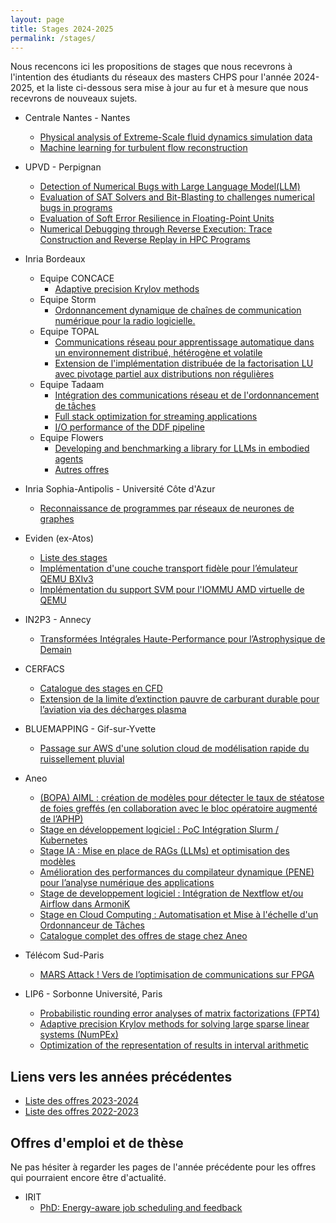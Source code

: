 ```yaml
---
layout: page
title: Stages 2024-2025
permalink: /stages/
---
```


Nous recencons ici les propositions de stages que
nous recevrons à l'intention des étudiants du réseaux des masters CHPS pour l'année 2024-2025, et la liste ci-dessous sera mise à jour au fur et à mesure que nous recevrons de nouveaux sujets.

 * Centrale Nantes - Nantes
   + [Physical analysis of Extreme-Scale fluid dynamics simulation data](https://perso.univ-perp.fr/david.defour/Doc/RCHPS_stage_nantes_2024.pdf)
   + [Machine learning for turbulent flow reconstruction](https://perso.univ-perp.fr/david.defour/Doc/RCHPS_stage_nantes_2024.pdf)

 * UPVD - Perpignan
   + [Detection of Numerical Bugs with Large Language Model(LLM)](https://perso.univ-perp.fr/david.defour/Doc/RCHPS_2024_Master_thesis_fpt4.pdf)
   + [Evaluation of SAT Solvers and Bit-Blasting to challenges numerical bugs in programs](https://perso.univ-perp.fr/david.defour/Doc/RCHPS_2024_Master_thesis_bit_blasting.pdf)
   + [Evaluation of Soft Error Resilience in Floating-Point Units](https://perso.univ-perp.fr/david.defour/Doc/RCHPS_2024_Master_thesis_soft_error.pdf)
   + [Numerical Debugging through Reverse Execution: Trace Construction and Reverse Replay in HPC Programs](https://perso.univ-perp.fr/david.defour/Doc/RCHPS_2024_Master_thesis_TENET.pdf)

 * Inria Bordeaux
   + Equipe CONCACE
     - [Adaptive precision Krylov methods](https://cisd.enseirb-matmeca.fr/pfe/offres/2024/LIP6_InriaBordeaux_2025.pdf)
   + Equipe Storm
	 - [Ordonnancement dynamique de chaînes de communication numérique pour la radio logicielle.](https://cours-mf.gitlabpages.inria.fr/pfe/offres/2024/2025_oaumage_aff3ct_streampu)
   + Equipe TOPAL
     - [Communications réseau pour apprentissage automatique dans un environnement distribué, hétérogène et volatile](https://cisd.enseirb-matmeca.fr/pfe/offres/2024/sujet-stage-m2-hive-comm.pdf)
     - [Extension de l'implémentation distribuée de la factorisation LU avec pivotage partiel aux distributions non régulières](https://cours-mf.gitlabpages.inria.fr/pfe/offres/2024/topal_hpl)
   + Equipe Tadaam
     - [Intégration des communications réseau et de l'ordonnancement de tâches](https://dept-info.labri.fr/~denis/Enseignement/Sujet_PFE_2025_StarPU_NewMadeleine.html)
     - [Full stack optimization for streaming applications](https://cisd.enseirb-matmeca.fr/pfe/offres/2024/Tadaam_Mihail.pdf)
     - [I/O performance of the DDF pipeline](https://cisd.enseirb-matmeca.fr/pfe/offres/2024/Tadaam_Francielli.pdf)
   + Equipe Flowers
     - [Developing and benchmarking a library for LLMs in embodied agents](https://docs.google.com/document/d/13VSUtzmZh1gpsLqcZXOpFOnFC2QMrBI80XMJMFI9VKc/edit?usp=sharing)
	 - [Autres offres](https://flowers.inria.fr/jobs/)

 * Inria Sophia-Antipolis - Université Côte d'Azur
   + [Reconnaissance de programmes par réseaux de neurones de graphes](https://cisd.enseirb-matmeca.fr/pfe/offres/2024/Stage-DFG-NN-2024-2025-Touati-Formenti-Alias.pdf)
   
 * Eviden (ex-Atos)
   + [Liste des stages](https://perso.univ-perp.fr/david.defour/Doc/RCHPS_Eviden_2025.pdf)
   + [Implémentation d'une couche transport fidèle pour l’émulateur QEMU BXIv3](https://cisd.enseirb-matmeca.fr/pfe/offres/2024/BXILL_sujet_stage_transport_emulateur.pdf)
   + [Implémentation du support SVM pour l'IOMMU AMD virtuelle de QEMU](https://cisd.enseirb-matmeca.fr/pfe/offres/2024/BXILL_sujet_stage_iommu_amd.pdf)

 * IN2P3 - Annecy
   + [Transformées Intégrales Haute-Performance pour l’Astrophysique de Demain](https://perso.univ-perp.fr/david.defour/Doc/RCHPS_stage_astroinfo_2025.pdf)

 * CERFACS
   + [Catalogue des stages en CFD](https://cisd.enseirb-matmeca.fr/pfe/offres/2024/CERFACS_catalogue_2025.pdf)
   + [Extension de la limite d’extinction pauvre de carburant durable pour l’aviation via des décharges plasma](https://cisd.enseirb-matmeca.fr/pfe/offres/2024/CERFACS_relpa.pdf)
  
 * BLUEMAPPING - Gif-sur-Yvette
   + [Passage sur AWS d'une solution cloud de modélisation rapide du ruissellement pluvial](https://perso.univ-perp.fr/david.defour/Doc/RCHPS_bluemapping_2024.pdf)


 * Aneo
   + [(BOPA) AIML : création de modèles pour détecter le taux de stéatose de foies greffés (en collaboration avec le bloc opératoire augmenté de l’APHP)](https://cours-mf.gitlabpages.inria.fr/pfe/offres/2024/aneo_bopa)
   + [Stage en développement logiciel : PoC Intégration Slurm / Kubernetes](https://cours-mf.gitlabpages.inria.fr/pfe/offres/2024/aneo_kubernetes)
   + [Stage IA : Mise en place de RAGs (LLMs) et optimisation des modèles](https://cours-mf.gitlabpages.inria.fr/pfe/offres/2024/aneo_ia)
   + [Amélioration des performances du compilateur dynamique (PENE) pour l’analyse numérique des applications](https://cours-mf.gitlabpages.inria.fr/pfe/offres/2024/aneo_pene)
   + [Stage de developpement logiciel : Intégration de Nextflow et/ou Airflow dans ArmoniK](https://cours-mf.gitlabpages.inria.fr/pfe/offres/2024/aneo_armonik)
   + [Stage en Cloud Computing : Automatisation et Mise à l'échelle d'un Ordonnanceur de Tâches](https://cours-mf.gitlabpages.inria.fr/pfe/offres/2024/aneo_cloud)
   + [Catalogue complet des offres de stage chez Aneo](https://cisd.enseirb-matmeca.fr/pfe/offres/2024/ANEO_book_stages_2024_2025.pdf)

 * Télécom Sud-Paris
   + [MARS Attack ! Vers de l’optimisation de communications sur FPGA](https://cisd.enseirb-matmeca.fr/pfe/offres/2024/MarsAttack.pdf)

 * LIP6 - Sorbonne Université, Paris
   + [Probabilistic rounding error analyses of matrix factorizations (FPT4)](https://www-pequan.lip6.fr/~jezequel/OFFERS/Internship_FPT4.pdf)
   + [Adaptive precision Krylov methods for solving large sparse linear systems (NumPEx)](https://www-pequan.lip6.fr/~jezequel/OFFERS/internship_LIP6_InriaBordeaux.pdf)
   + [Optimization of the representation of results in interval arithmetic](https://www-pequan.lip6.fr/~jezequel/OFFERS/internship_optim_interv_arith.pdf)

## Liens vers les années précédentes

  * [Liste des offres 2023-2024](../stages2023)
  * [Liste des offres 2022-2023](../stages2022)

## Offres d'emploi et de thèse

Ne pas hésiter à regarder les pages de l'année précédente pour les offres qui pourraient encore être d'actualité.
 * IRIT
   + [PhD: Energy-aware job scheduling and feedback](https://www.irit.fr/SEPIA/open-positions/post/2024_phd_numpex_6_4/)
